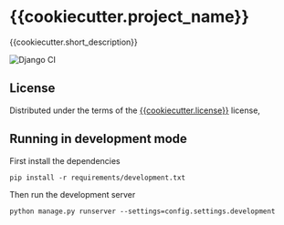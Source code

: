 # {{cookiecutter.project_name}}
{{cookiecutter.short_description}}

![Django CI](https://github.com/{{cookiecutter.github_username}}/{{cookiecutter.directory_name}}/actions/workflows/django-test.yml/badge.svg)

License
-------

Distributed under the terms of the [{{cookiecutter.license}}](LICENSE) license,

Running in development mode
------
First install the dependencies

    pip install -r requirements/development.txt
Then run the development server

    python manage.py runserver --settings=config.settings.development
